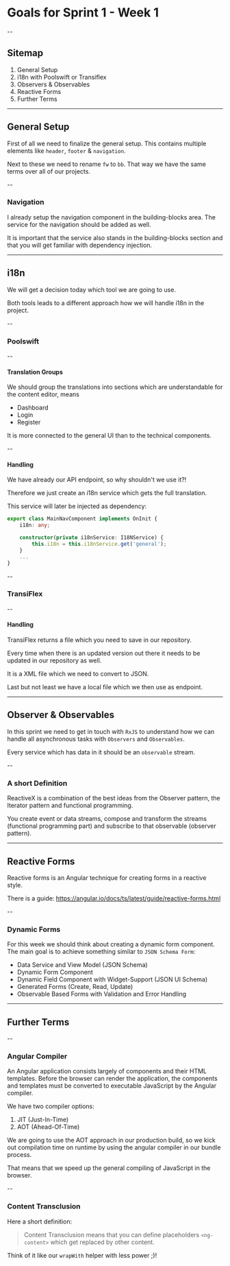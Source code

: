 # Goals for Sprint 1 - Week 1

--

## Sitemap

1. General Setup
1. i18n with Poolswift or Transiflex
1. Observers & Observables
1. Reactive Forms
1. Further Terms

---

## General Setup

First of all we need to finalize the general setup. This contains multiple elements like `header`, `footer` & `navigation`.

Next to these we need to rename `fw` to `bb`. That way we have the same terms over all of our projects.

--

### Navigation

I already setup the navigation component in the building-blocks area. The service for the navigation should be added as well.

It is important that the service also stands in the building-blocks section and that you will get familiar with dependency injection.

---

## i18n

We will get a decision today which tool we are going to use.

Both tools leads to a different approach how we will handle i18n in the project.

--

### Poolswift

--

#### Translation Groups

We should group the translations into sections which are understandable for the content editor, means

- Dashboard
- Login
- Register

It is more connected to the general UI than to the technical components.

--

#### Handling

We have already our API endpoint, so why shouldn't we use it?!

Therefore we just create an i18n service which gets the full translation.

This service will later be injected as dependency:

``` typescript
export class MainNavComponent implements OnInit {
    i18n: any;

    constructor(private i18nService: I18NService) {
        this.i18n = this.i18nService.get('general');
    }
    ...
}

```

--

### TransiFlex

--

#### Handling

TransiFlex returns a file which you need to save in our repository.

Every time when there is an updated version out there it needs to be updated in our repository as well.

It is a XML file which we need to convert to JSON.

Last but not least we have a local file which we then use as endpoint.

---

## Observer & Observables

In this sprint we need to get in touch with `RxJS` to understand how we can handle all asynchronous tasks with `Observers` and `Observables`.

Every service which has data in it should be an `observable` stream.

--

### A short Definition

ReactiveX is a combination of the best ideas from the Observer pattern, the Iterator pattern and functional programming.

You create event or data streams, compose and transform the streams (functional programming part) and subscribe to that observable (observer pattern).

---

## Reactive Forms

Reactive forms is an Angular technique for creating forms in a reactive style.

There is a guide: https://angular.io/docs/ts/latest/guide/reactive-forms.html

--

### Dynamic Forms

For this week we should think about creating a dynamic form component. The main goal is to achieve something similar to `JSON Schema Form`:

- Data Service and View Model (JSON Schema)
- Dynamic Form Component
- Dynamic Field Component with Widget-Support (JSON UI Schema)
- Generated Forms (Create, Read, Update)
- Observable Based Forms with Validation and Error Handling

---


## Further Terms

--

### Angular Compiler

An Angular application consists largely of components and their HTML templates. Before the browser can render the application, the components and templates must be converted to executable JavaScript by the Angular compiler.

We have two compiler options:

1. JIT (Just-In-Time)
2. AOT (Ahead-Of-Time)

We are going to use the AOT approach in our production build, so we kick out compilation time on runtime by using the angular compiler in our bundle process.

That means that we speed up the general compiling of JavaScript in the browser.

--

### Content Transclusion

Here a short definition:

> Content Transclusion means that you can define placeholders `<ng-content>` which get replaced by other content.

Think of it like our `wrapWith` helper with less power ;)!